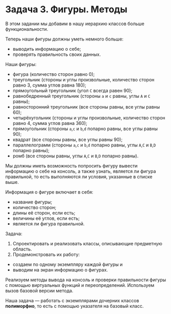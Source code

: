 # Задача 3. Фигуры. Методы
В этом задании мы добавим в нашу иерархию классов больше
функциональности.

Теперь наши фигуры должны уметь немного больше:
 - выводить информацию о себе;
 - проверять правильность своих данных.

Наши фигуры:
 - фигура (количество сторон равно 0); 
 - треугольник (стороны и углы произвольные, количество сторон равно 3, сумма углов равна 180); 
 - прямоугольный треугольник (угол `C` всегда равен 90);
 - равнобедренный треугольник (стороны `a` и `c` равны, углы `A` и `C` равны);
 - равносторонний треугольник (все стороны равны, все углы равны 60);
 - четырёхугольник (стороны и углы произвольные, количество сторон равно 4, сумма углов равна 360);
 - прямоугольник (стороны `a`,`c` и `b`,`d` попарно равны, все углы равны 90);
 - квадрат (все стороны равны, все углы равны 90);
 - параллелограмм (стороны `a`,`c` и `b`,`d` попарно равны, углы `A`,`C` и `B`,`D` попарно равны);
 - ромб (все стороны равны, углы `A`,`C` и `B`,`D` попарно равны).
 
Мы должны иметь возможность попросить фигуру вывести информацию
о себе на консоль, а также узнать, является ли фигура правильной,
то есть выполняются ли условия, указанные в списке выше.

Информация о фигуре включает в себя:
 - название фигуры;
 - количество сторон;
 - длины её сторон, если есть;
 - величины её углов, если есть;
 - является ли фигура правильной.

Задача: 
1. Спроектировать и реализовать классы, описывающие 
предметную область.
2. Продемонстровать их работу:
- создаем по одному экземпляру каждой фигуры и
-  выводим на экран информацию о фигурах.

Реализуем методы вывода на консоль и проверки правильности фигуры
с помощью виртуальных функций и переопределений. Используем
вызов базовой версии метода.

Наша задача — работать с экземплярами дочерних классов 
**полиморфно**, то есть с помощью указателя на базовый класс.
